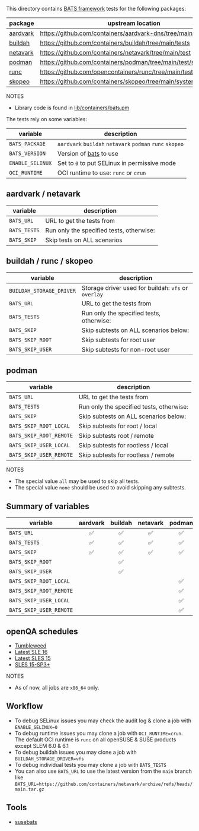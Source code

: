 
This directory contains [BATS framework](https://github.com/bats-core/bats-core) tests for the following packages:

| package | upstream location |
| --- | --- |
| [aardvark](bats/aardvark.pm) | https://github.com/containers/aardvark-dns/tree/main/test |
| [buildah](bats/buildah.pm) | https://github.com/containers/buildah/tree/main/tests |
| [netavark](bats/netavark.pm) | https://github.com/containers/netavark/tree/main/test |
| [podman](bats/podman.pm) | https://github.com/containers/podman/tree/main/test/system |
| [runc](bats/runc.pm) | https://github.com/opencontainers/runc/tree/main/tests/integration |
| [skopeo](bats/skopeo.pm) | https://github.com/containers/skopeo/tree/main/systemtest |

NOTES
  - Library code is found in [lib/containers/bats.pm](../../../lib/containers/bats.pm)

The tests rely on some variables:

| variable | description |
| --- | --- |
| `BATS_PACKAGE` | `aardvark` `buildah` `netavark` `podman` `runc` `skopeo` |
| `BATS_VERSION` | Version of [bats](https://github.com/bats-core/bats-core) to use |
| `ENABLE_SELINUX` | Set to `0` to put SELinux in permissive mode |
| `OCI_RUNTIME` | OCI runtime to use: `runc` or `crun` |

## aardvark / netavark

| variable | description |
| --- | --- |
| `BATS_URL` | URL to get the tests from |
| `BATS_TESTS` | Run only the specified tests, otherwise: |
| `BATS_SKIP` | Skip tests on ALL scenarios |

## buildah / runc / skopeo

| variable | description |
| --- | --- |
| `BUILDAH_STORAGE_DRIVER` | Storage driver used for buildah: `vfs` or `overlay` |
| `BATS_URL` | URL to get the tests from |
| `BATS_TESTS` | Run only the specified tests, otherwise: |
| `BATS_SKIP` | Skip subtests on ALL scenarios below: |
| `BATS_SKIP_ROOT` | Skip subtests for root user |
| `BATS_SKIP_USER` | Skip subtests for non-root user |

## podman

| variable | description |
| --- | --- |
| `BATS_URL` | URL to get the tests from |
| `BATS_TESTS` | Run only the specified tests, otherwise: |
| `BATS_SKIP` | Skip subtests on ALL scenarios below: |
| `BATS_SKIP_ROOT_LOCAL` | Skip subtests for root / local |
| `BATS_SKIP_ROOT_REMOTE` | Skip subtests root / remote |
| `BATS_SKIP_USER_LOCAL` | Skip subtests for rootless / local |
| `BATS_SKIP_USER_REMOTE` | Skip subtests for rootless / remote |

NOTES
 - The special value `all` may be used to skip all tests.
 - The special value `none` should be used to avoid skipping any subtests.

## Summary of variables

| variable | aardvark | buildah | netavark | podman | runc | skopeo |
|---|:---:|:---:|:---:|:---:|:---:|:---:|
| `BATS_URL` | ✅ | ✅ | ✅ | ✅ | ✅ | ✅ |
| `BATS_TESTS` | ✅ | ✅ | ✅ | ✅ | ✅ | ✅ |
| `BATS_SKIP` | ✅ | ✅ | ✅ | ✅ | ✅ | ✅ |
| `BATS_SKIP_ROOT` | | ✅ | | | ✅ | ✅ |
| `BATS_SKIP_USER` | | ✅ | | | ✅ | ✅ |
| `BATS_SKIP_ROOT_LOCAL` | | | | ✅ | | |
| `BATS_SKIP_ROOT_REMOTE` | | | | ✅ | | |
| `BATS_SKIP_USER_LOCAL` | | | | ✅ | | |
| `BATS_SKIP_USER_REMOTE` | | | | ✅ | | |

## openQA schedules

- [Tumbleweed](https://github.com/os-autoinst/opensuse-jobgroups/blob/master/job_groups/opensuse_tumbleweed.yaml)
- [Latest SLE 16](https://gitlab.suse.de/qac/qac-openqa-yaml/-/blob/master/containers/latest_host_sle16.yaml)
- [Latest SLES 15](https://gitlab.suse.de/qac/qac-openqa-yaml/-/blob/master/containers/latest_host.yaml)
- [SLES 15-SP3+](https://gitlab.suse.de/qac/qac-openqa-yaml/-/blob/master/containers/updates.yaml)

NOTES
- As of now, all jobs are `x86_64` only.

## Workflow

- To debug SELinux issues you may check the audit log & clone a job with `ENABLE_SELINUX=0`
- To debug runtime issues you may clone a job with `OCI_RUNTIME=crun`.  The default OCI runtime is `runc` on all openSUSE & SUSE products except SLEM 6.0 & 6.1
- To debug buildah issues you may clone a job with `BUILDAH_STORAGE_DRIVER=vfs`
- To debug individual tests you may clone a job with `BATS_TESTS`
- You can also use `BATS_URL` to use the latest version from the `main` branch like `BATS_URL=https://github.com/containers/netavark/archive/refs/heads/main.tar.gz`

## Tools

- [susebats](https://github.com/ricardobranco777/susebats)
